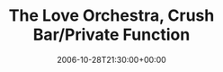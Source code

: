 ---
templateKey: event
guid: 089362c8-6eab-11ea-99c5-002590d1d1b0
date: 2006-10-28T21:30:00+00:00
eventTime: '9:30pm'
title: The Love Orchestra, Crush Bar/Private Function
artist: The Love Orchestra
city: Toronto
venue: Crush Bar/Private Function
group: Tim Shia
guests: Kevin Barrett, Julie Michels, Steve Zsirai, Tim Shia, Elizabeth Shepherd
---